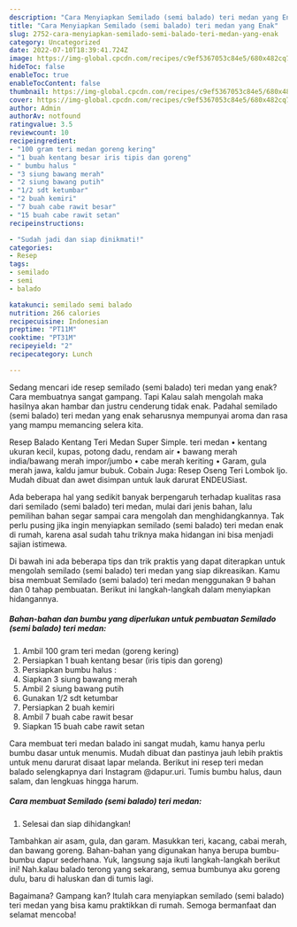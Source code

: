```yaml
---
description: "Cara Menyiapkan Semilado (semi balado) teri medan yang Enak"
title: "Cara Menyiapkan Semilado (semi balado) teri medan yang Enak"
slug: 2752-cara-menyiapkan-semilado-semi-balado-teri-medan-yang-enak
category: Uncategorized
date: 2022-07-10T18:39:41.724Z
image: https://img-global.cpcdn.com/recipes/c9ef5367053c84e5/680x482cq70/semilado-semi-balado-teri-medan-foto-resep-utama.jpg
hideToc: false
enableToc: true
enableTocContent: false
thumbnail: https://img-global.cpcdn.com/recipes/c9ef5367053c84e5/680x482cq70/semilado-semi-balado-teri-medan-foto-resep-utama.jpg
cover: https://img-global.cpcdn.com/recipes/c9ef5367053c84e5/680x482cq70/semilado-semi-balado-teri-medan-foto-resep-utama.jpg
author: Admin
authorAv: notfound
ratingvalue: 3.5
reviewcount: 10
recipeingredient:
- "100 gram teri medan goreng kering"
- "1 buah kentang besar iris tipis dan goreng"
- " bumbu halus "
- "3 siung bawang merah"
- "2 siung bawang putih"
- "1/2 sdt ketumbar"
- "2 buah kemiri"
- "7 buah cabe rawit besar"
- "15 buah cabe rawit setan"
recipeinstructions:

- "Sudah jadi dan siap dinikmati!"
categories:
- Resep
tags:
- semilado
- semi
- balado

katakunci: semilado semi balado 
nutrition: 266 calories
recipecuisine: Indonesian
preptime: "PT11M"
cooktime: "PT31M"
recipeyield: "2"
recipecategory: Lunch

---
```



Sedang mencari ide resep semilado (semi balado) teri medan yang enak? Cara membuatnya sangat gampang. Tapi Kalau salah mengolah maka hasilnya akan hambar dan justru cenderung tidak enak. Padahal semilado (semi balado) teri medan yang enak seharusnya mempunyai aroma dan rasa yang mampu memancing selera kita.


Resep Balado Kentang Teri Medan Super Simple. teri medan • kentang ukuran kecil, kupas, potong dadu, rendam air • bawang merah india/bawang merah impor/jumbo • cabe merah keriting • Garam, gula merah jawa, kaldu jamur bubuk. Cobain Juga: Resep Oseng Teri Lombok Ijo. Mudah dibuat dan awet disimpan untuk lauk darurat ENDEUSiast.

Ada beberapa hal yang sedikit banyak berpengaruh terhadap kualitas rasa dari semilado (semi balado) teri medan, mulai dari jenis bahan, lalu pemilihan bahan segar sampai cara mengolah dan menghidangkannya. Tak perlu pusing jika ingin menyiapkan semilado (semi balado) teri medan enak di rumah, karena asal sudah tahu triknya maka hidangan ini bisa menjadi sajian istimewa.


Di bawah ini ada beberapa tips dan trik praktis yang dapat diterapkan untuk mengolah semilado (semi balado) teri medan yang siap dikreasikan. Kamu bisa membuat Semilado (semi balado) teri medan menggunakan 9 bahan dan 0 tahap pembuatan. Berikut ini langkah-langkah dalam menyiapkan hidangannya.

<!--inarticleads1-->

##### Bahan-bahan dan bumbu yang diperlukan untuk pembuatan Semilado (semi balado) teri medan:

1. Ambil 100 gram teri medan (goreng kering)
1. Persiapkan 1 buah kentang besar (iris tipis dan goreng)
1. Persiapkan  bumbu halus :
1. Siapkan 3 siung bawang merah
1. Ambil 2 siung bawang putih
1. Gunakan 1/2 sdt ketumbar
1. Persiapkan 2 buah kemiri
1. Ambil 7 buah cabe rawit besar
1. Siapkan 15 buah cabe rawit setan


Cara membuat teri medan balado ini sangat mudah, kamu hanya perlu bumbu dasar untuk menumis. Mudah dibuat dan pastinya jauh lebih praktis untuk menu darurat disaat lapar melanda. Berikut ini resep teri medan balado selengkapnya dari Instagram @dapur.uri. Tumis bumbu halus, daun salam, dan lengkuas hingga harum. 

<!--inarticleads2-->

##### Cara membuat Semilado (semi balado) teri medan:


1. Selesai dan siap dihidangkan!

Tambahkan air asam, gula, dan garam. Masukkan teri, kacang, cabai merah, dan bawang goreng. Bahan-bahan yang digunakan hanya berupa bumbu-bumbu dapur sederhana. Yuk, langsung saja ikuti langkah-langkah berikut ini! Nah.kalau balado terong yang sekarang, semua bumbunya aku goreng dulu, baru di haluskan dan di tumis lagi. 

Bagaimana? Gampang kan? Itulah cara menyiapkan semilado (semi balado) teri medan yang bisa kamu praktikkan di rumah. Semoga bermanfaat dan selamat mencoba!
